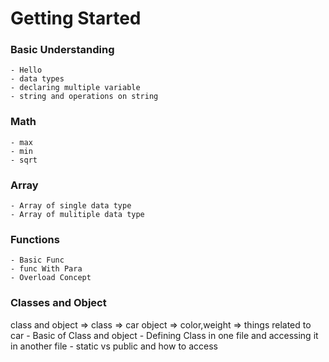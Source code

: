 # Getting Started
### Basic Understanding
    - Hello 
    - data types
    - declaring multiple variable
    - string and operations on string
### Math 
    - max
    - min
    - sqrt
### Array
    - Array of single data type
    - Array of mulitiple data type
### Functions
    - Basic Func
    - func With Para
    - Overload Concept
### Classes and Object
class and object =>
        class => car
       object => color,weight => things related to car
    - Basic of Class and object
    - Defining Class in one file and accessing it in another file
    - static vs public and how to access